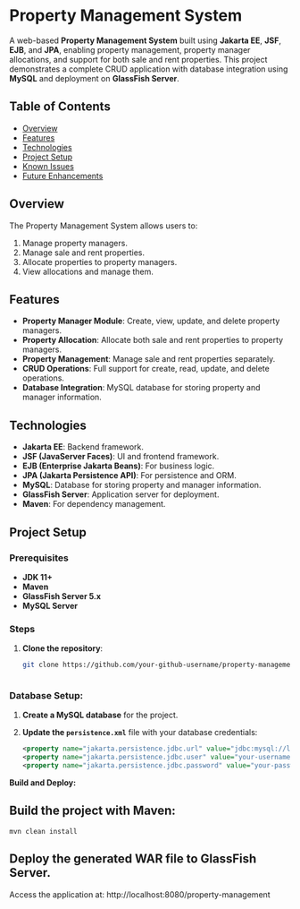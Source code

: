 # Property Management System

A web-based **Property Management System** built using **Jakarta EE**, **JSF**, **EJB**, and **JPA**, enabling property management, property manager allocations, and support for both sale and rent properties. This project demonstrates a complete CRUD application with database integration using **MySQL** and deployment on **GlassFish Server**.

## Table of Contents
- [Overview](#overview)
- [Features](#features)
- [Technologies](#technologies)
- [Project Setup](#project-setup)
- [Known Issues](#known-issues)
- [Future Enhancements](#future-enhancements)

## Overview
The Property Management System allows users to:
1. Manage property managers.
2. Manage sale and rent properties.
3. Allocate properties to property managers.
4. View allocations and manage them.

## Features
- **Property Manager Module**: Create, view, update, and delete property managers.
- **Property Allocation**: Allocate both sale and rent properties to property managers.
- **Property Management**: Manage sale and rent properties separately.
- **CRUD Operations**: Full support for create, read, update, and delete operations.
- **Database Integration**: MySQL database for storing property and manager information.

## Technologies
- **Jakarta EE**: Backend framework.
- **JSF (JavaServer Faces)**: UI and frontend framework.
- **EJB (Enterprise Jakarta Beans)**: For business logic.
- **JPA (Jakarta Persistence API)**: For persistence and ORM.
- **MySQL**: Database for storing property and manager information.
- **GlassFish Server**: Application server for deployment.
- **Maven**: For dependency management.

## Project Setup

### Prerequisites
- **JDK 11+**
- **Maven**
- **GlassFish Server 5.x**
- **MySQL Server**

### Steps
1. **Clone the repository**:
   ```bash
   git clone https://github.com/your-github-username/property-management-system.git



### Database Setup:

1. **Create a MySQL database** for the project.
2. **Update the `persistence.xml`** file with your database credentials:
   
   ```xml
   <property name="jakarta.persistence.jdbc.url" value="jdbc:mysql://localhost:3306/property_db"/>
   <property name="jakarta.persistence.jdbc.user" value="your-username"/>
   <property name="jakarta.persistence.jdbc.password" value="your-password"/>
**Build and Deploy:**
## Build the project with Maven:

    
    mvn clean install
## Deploy the generated WAR file to GlassFish Server.

Access the application at: http://localhost:8080/property-management


